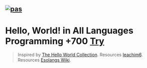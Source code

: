 [![pas](https://img.shields.io/static/v1?&message=ProgressiveApp.Store&color=74b9ff&style=flat&label=Follow%20Hello%20World%20at)](https://progressiveapp.store/pwa/Hello-World)
--------
# Hello, World! in All Languages Programming +700 [Try](https://mkabumattar.github.io/Hello-World/)

> Inspired by [The Hello World Collection](https://helloworldcollection.github.io/).
> Resources [leachim6](https://github.com/leachim6/hello-world).
> Resources [Esolangs Wiki](https://esolangs.org/wiki/Hello_world_program_in_esoteric_languages).
